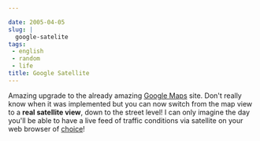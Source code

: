 ```yaml
---

date: 2005-04-05
slug: |
  google-satelite
tags:
 - english
 - random
 - life
title: Google Satellite
---
```


Amazing upgrade to the already amazing [Google
Maps](http://maps.google.com/maps) site. Don't really know when it was
implemented but you can now switch from the map view to a **real
satellite view**, down to the street level! I can only imagine the day
you'll be able to have a live feed of traffic conditions via satellite
on your web browser of
[choice](http://www.mozilla.org/products/firefox/central.html)!
